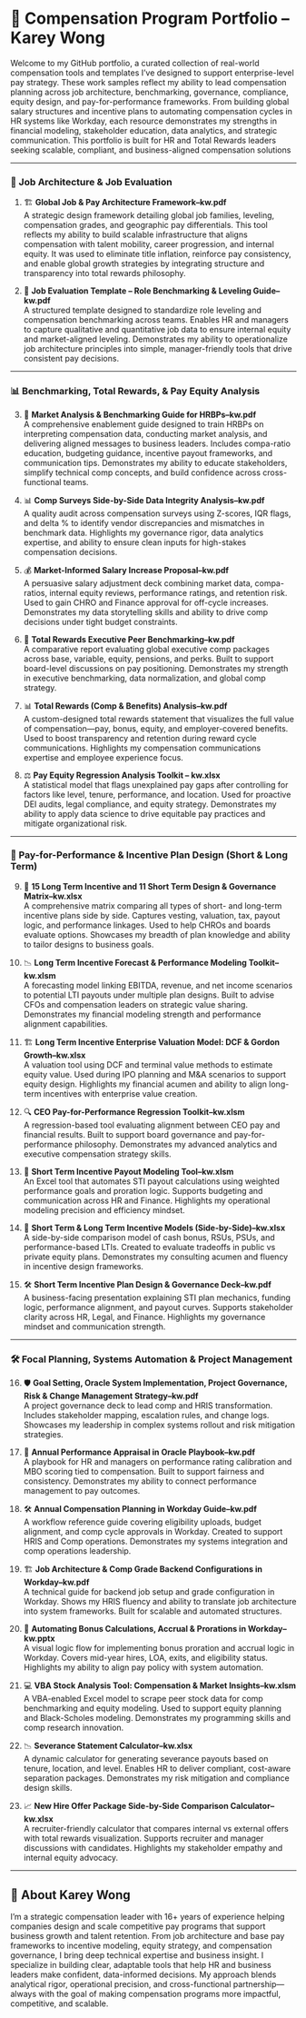 # 🧾 Compensation Program Portfolio – Karey Wong

Welcome to my GitHub portfolio, a curated collection of real-world compensation tools and templates I’ve designed to support enterprise-level pay strategy. These work samples reflect my ability to lead compensation planning across job architecture, benchmarking, governance, compliance, equity design, and pay-for-performance frameworks. From building global salary structures and incentive plans to automating compensation cycles in HR systems like Workday, each resource demonstrates my strengths in financial modeling, stakeholder education, data analytics, and strategic communication. This portfolio is built for HR and Total Rewards leaders seeking scalable, compliant, and business-aligned compensation solutions

---

### 🧭 Job Architecture & Job Evaluation

1. 🏗️ **Global Job & Pay Architecture Framework–kw.pdf**  
   A strategic design framework detailing global job families, leveling, compensation grades, and geographic pay differentials. This tool reflects my ability to build scalable infrastructure that aligns compensation with talent mobility, career progression, and internal equity. It was used to eliminate title inflation, reinforce pay consistency, and enable global growth strategies by integrating structure and transparency into total rewards philosophy.

2. 📝 **Job Evaluation Template – Role Benchmarking & Leveling Guide–kw.pdf**  
   A structured template designed to standardize role leveling and compensation benchmarking across teams. Enables HR and managers to capture qualitative and quantitative job data to ensure internal equity and market-aligned leveling. Demonstrates my ability to operationalize job architecture principles into simple, manager-friendly tools that drive consistent pay decisions.

---

### 📊 Benchmarking, Total Rewards, & Pay Equity Analysis

3. 📘 **Market Analysis & Benchmarking Guide for HRBPs–kw.pdf**  
   A comprehensive enablement guide designed to train HRBPs on interpreting compensation data, conducting market analysis, and delivering aligned messages to business leaders. Includes compa-ratio education, budgeting guidance, incentive payout frameworks, and communication tips. Demonstrates my ability to educate stakeholders, simplify technical comp concepts, and build confidence across cross-functional teams.

4. 📊 **Comp Surveys Side-by-Side Data Integrity Analysis–kw.pdf**  
   A quality audit across compensation surveys using Z-scores, IQR flags, and delta % to identify vendor discrepancies and mismatches in benchmark data. Highlights my governance rigor, data analytics expertise, and ability to ensure clean inputs for high-stakes compensation decisions.

5. 💰 **Market-Informed Salary Increase Proposal–kw.pdf**  
   A persuasive salary adjustment deck combining market data, compa-ratios, internal equity reviews, performance ratings, and retention risk. Used to gain CHRO and Finance approval for off-cycle increases. Demonstrates my data storytelling skills and ability to drive comp decisions under tight budget constraints.

6. 🏢 **Total Rewards Executive Peer Benchmarking–kw.pdf**  
   A comparative report evaluating global executive comp packages across base, variable, equity, pensions, and perks. Built to support board-level discussions on pay positioning. Demonstrates my strength in executive benchmarking, data normalization, and global comp strategy.

7. 📊 **Total Rewards (Comp & Benefits) Analysis–kw.pdf**  
   A custom-designed total rewards statement that visualizes the full value of compensation—pay, bonus, equity, and employer-covered benefits. Used to boost transparency and retention during reward cycle communications. Highlights my compensation communications expertise and employee experience focus.

8. ⚖️ **Pay Equity Regression Analysis Toolkit – kw.xlsx**  
   A statistical model that flags unexplained pay gaps after controlling for factors like level, tenure, performance, and location. Used for proactive DEI audits, legal compliance, and equity strategy. Demonstrates my ability to apply data science to drive equitable pay practices and mitigate organizational risk.

---

### 💼 Pay-for-Performance & Incentive Plan Design (Short & Long Term)

9. 🧠 **15 Long Term Incentive and 11 Short Term Design & Governance Matrix–kw.xlsx**  
   A comprehensive matrix comparing all types of short- and long-term incentive plans side by side. Captures vesting, valuation, tax, payout logic, and performance linkages. Used to help CHROs and boards evaluate options. Showcases my breadth of plan knowledge and ability to tailor designs to business goals.

10. 📉 **Long Term Incentive Forecast & Performance Modeling Toolkit–kw.xlsm**  
    A forecasting model linking EBITDA, revenue, and net income scenarios to potential LTI payouts under multiple plan designs. Built to advise CFOs and compensation leaders on strategic value sharing. Demonstrates my financial modeling strength and performance alignment capabilities.

11. 🏗️ **Long Term Incentive Enterprise Valuation Model: DCF & Gordon Growth–kw.xlsx**  
    A valuation tool using DCF and terminal value methods to estimate equity value. Used during IPO planning and M&A scenarios to support equity design. Highlights my financial acumen and ability to align long-term incentives with enterprise value creation.

12. 🔍 **CEO Pay-for-Performance Regression Toolkit–kw.xlsm**  
    A regression-based tool evaluating alignment between CEO pay and financial results. Built to support board governance and pay-for-performance philosophy. Demonstrates my advanced analytics and executive compensation strategy skills.

13. 🧮 **Short Term Incentive Payout Modeling Tool–kw.xlsm**  
    An Excel tool that automates STI payout calculations using weighted performance goals and proration logic. Supports budgeting and communication across HR and Finance. Highlights my operational modeling precision and efficiency mindset.

14. 🧠 **Short Term & Long Term Incentive Models (Side-by-Side)–kw.xlsx**  
    A side-by-side comparison model of cash bonus, RSUs, PSUs, and performance-based LTIs. Created to evaluate tradeoffs in public vs private equity plans. Demonstrates my consulting acumen and fluency in incentive design frameworks.

15. 🛠️ **Short Term Incentive Plan Design & Governance Deck–kw.pdf**  
    A business-facing presentation explaining STI plan mechanics, funding logic, performance alignment, and payout curves. Supports stakeholder clarity across HR, Legal, and Finance. Highlights my governance mindset and communication strength.

---

### 🛠️ Focal Planning, Systems Automation & Project Management

16. 🛡️ **Goal Setting, Oracle System Implementation, Project Governance, Risk & Change Management Strategy–kw.pdf**  
    A project governance deck to lead comp and HRIS transformation. Includes stakeholder mapping, escalation rules, and change logs. Showcases my leadership in complex systems rollout and risk mitigation strategies.

17. 📘 **Annual Performance Appraisal in Oracle Playbook–kw.pdf**  
    A playbook for HR and managers on performance rating calibration and MBO scoring tied to compensation. Built to support fairness and consistency. Demonstrates my ability to connect performance management to pay outcomes.

18. 🛠️ **Annual Compensation Planning in Workday Guide–kw.pdf**  
    A workflow reference guide covering eligibility uploads, budget alignment, and comp cycle approvals in Workday. Created to support HRIS and Comp operations. Demonstrates my systems integration and comp operations leadership.

19. 🏗️ **Job Architecture & Comp Grade Backend Configurations in Workday–kw.pdf**  
    A technical guide for backend job setup and grade configuration in Workday. Shows my HRIS fluency and ability to translate job architecture into system frameworks. Built for scalable and automated structures.

20. 🧩 **Automating Bonus Calculations, Accrual & Prorations in Workday–kw.pptx**  
    A visual logic flow for implementing bonus proration and accrual logic in Workday. Covers mid-year hires, LOA, exits, and eligibility status. Highlights my ability to align pay policy with system automation.

21. 💻 **VBA Stock Analysis Tool: Compensation & Market Insights–kw.xlsm**  
    A VBA-enabled Excel model to scrape peer stock data for comp benchmarking and equity modeling. Used to support equity planning and Black-Scholes modeling. Demonstrates my programming skills and comp research innovation.

22. 📉 **Severance Statement Calculator–kw.xlsx**  
    A dynamic calculator for generating severance payouts based on tenure, location, and level. Enables HR to deliver compliant, cost-aware separation packages. Demonstrates my risk mitigation and compliance design skills.

23. 📈 **New Hire Offer Package Side-by-Side Comparison Calculator–kw.xlsx**  
    A recruiter-friendly calculator that compares internal vs external offers with total rewards visualization. Supports recruiter and manager discussions with candidates. Highlights my stakeholder empathy and internal equity advocacy.

---

## 👤 About Karey Wong

I’m a strategic compensation leader with 16+ years of experience helping companies design and scale competitive pay programs that support business growth and talent retention. From job architecture and base pay frameworks to incentive modeling, equity strategy, and compensation governance, I bring deep technical expertise and business insight. I specialize in building clear, adaptable tools that help HR and business leaders make confident, data-informed decisions. My approach blends analytical rigor, operational precision, and cross-functional partnership—always with the goal of making compensation programs more impactful, competitive, and scalable.
